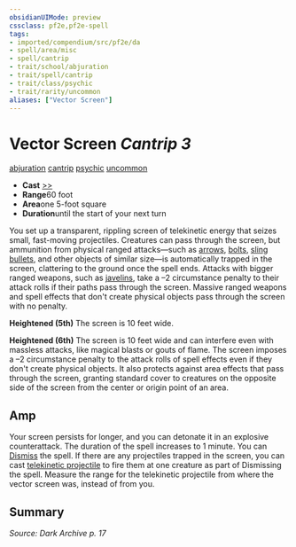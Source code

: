 ```yaml
---
obsidianUIMode: preview
cssclass: pf2e,pf2e-spell
tags:
- imported/compendium/src/pf2e/da
- spell/area/misc
- spell/cantrip
- trait/school/abjuration
- trait/spell/cantrip
- trait/class/psychic
- trait/rarity/uncommon
aliases: ["Vector Screen"]
---
```

# Vector Screen *Cantrip 3*   
[abjuration](abjuration.md)  [cantrip](cantrip.md)  [psychic](rules/traits/psychic-da.md)  [uncommon](uncommon.md)  

- **Cast** [>>](chapter-9-playing-the-game.md#Actions "Two-Action") 
- **Range**60 foot
- **Area**one 5-foot square
- **Duration**until the start of your next turn

You set up a transparent, rippling screen of telekinetic energy that seizes small, fast-moving projectiles. Creatures can pass through the screen, but ammunition from physical ranged attacks—such as [arrows](../equipment/items/arrow.md), [bolts](../equipment/items/bolt.md), [sling bullets](../equipment/items/sling-bullets.md), and other objects of similar size—is automatically trapped in the screen, clattering to the ground once the spell ends. Attacks with bigger ranged weapons, such as [javelins](../equipment/items/javelin.md), take a –2 circumstance penalty to their attack rolls if their paths pass through the screen. Massive ranged weapons and spell effects that don't create physical objects pass through the screen with no penalty.

**Heightened (5th)** The screen is 10 feet wide.

**Heightened (6th)** The screen is 10 feet wide and can interfere even with massless attacks, like magical blasts or gouts of flame. The screen imposes a –2 circumstance penalty to the attack rolls of spell effects even if they don't create physical objects. It also protects against area effects that pass through the screen, granting standard cover to creatures on the opposite side of the screen from the center or origin point of an area.

## Amp

Your screen persists for longer, and you can detonate it in an explosive counterattack. The duration of the spell increases to 1 minute. You can [Dismiss](dismiss.md) the spell. If there are any projectiles trapped in the screen, you can cast [telekinetic projectile](telekinetic-projectile.md) to fire them at one creature as part of Dismissing the spell. Measure the range for the telekinetic projectile from where the vector screen was, instead of from you.

## Summary

*Source: Dark Archive p. 17*